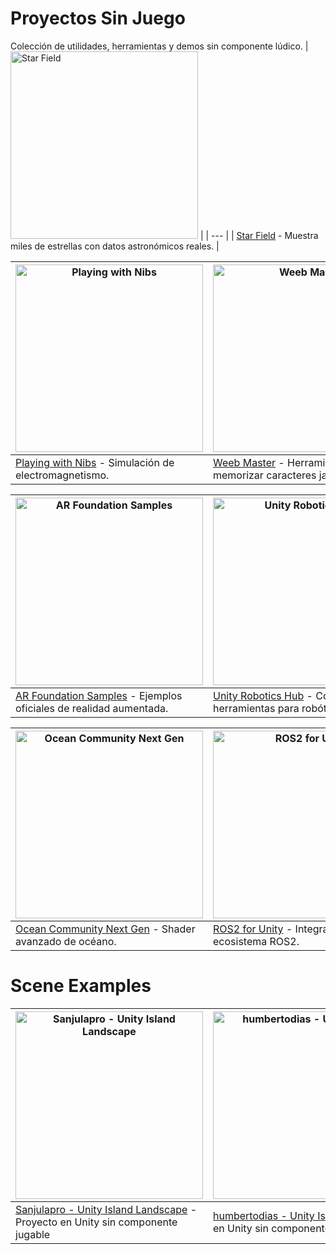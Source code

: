 # Proyectos Sin Juego

Colección de utilidades, herramientas y demos sin componente lúdico.
| [<img src="https://opengraph.githubassets.com/1/piratesjustar/starfield" alt="Star Field" width="300"/>](https://github.com/piratesjustar/starfield) |
| --- |
| [Star Field](https://github.com/piratesjustar/starfield) - Muestra miles de estrellas con datos astronómicos reales. |


| [<img src="https://opengraph.githubassets.com/1/playingwithnibs/playingwithnibs" alt="Playing with Nibs" width="300"/>](https://github.com/playingwithnibs/playingwithnibs) | [<img src="https://opengraph.githubassets.com/1/azoor-guy/WeebMaster" alt="Weeb Master" width="300"/>](https://github.com/azoor-guy/WeebMaster) | [<img src="https://opengraph.githubassets.com/1/unity3d-jp/unitychan-crs" alt="Candy Rock Star" width="300"/>](https://github.com/unity3d-jp/unitychan-crs) |
| --- | --- | --- |
| [Playing with Nibs](https://github.com/playingwithnibs/playingwithnibs) - Simulación de electromagnetismo. | [Weeb Master](https://github.com/azoor-guy/WeebMaster) - Herramienta para memorizar caracteres japoneses. | [Candy Rock Star](https://github.com/unity3d-jp/unitychan-crs) - Demo musical protagonizada por Unity-Chan. |

| [<img src="https://opengraph.githubassets.com/1/Unity-Technologies/arfoundation-samples" alt="AR Foundation Samples" width="300"/>](https://github.com/Unity-Technologies/arfoundation-samples) | [<img src="https://opengraph.githubassets.com/1/Unity-Technologies/Unity-Robotics-Hub" alt="Unity Robotics Hub" width="300"/>](https://github.com/Unity-Technologies/Unity-Robotics-Hub) | [<img src="https://opengraph.githubassets.com/1/aren227/unity-fluid-simulation" alt="Unity Fluid Simulation" width="300"/>](https://github.com/aren227/unity-fluid-simulation) |
| --- | --- | --- |
| [AR Foundation Samples](https://github.com/Unity-Technologies/arfoundation-samples) - Ejemplos oficiales de realidad aumentada. | [Unity Robotics Hub](https://github.com/Unity-Technologies/Unity-Robotics-Hub) - Conjunto de herramientas para robótica. | [Unity Fluid Simulation](https://github.com/aren227/unity-fluid-simulation) - Simulación de fluidos en tiempo real. |

| [<img src="https://opengraph.githubassets.com/1/eliasts/Ocean_Community_Next_Gen" alt="Ocean Community Next Gen" width="300"/>](https://github.com/eliasts/Ocean_Community_Next_Gen) | [<img src="https://opengraph.githubassets.com/1/RobotecAI/ros2-for-unity" alt="ROS2 for Unity" width="300"/>](https://github.com/RobotecAI/ros2-for-unity) | [<img src="https://opengraph.githubassets.com/1/Loony4Logic/OpenRacer" alt="OpenRacer" width="300"/>](https://github.com/Loony4Logic/OpenRacer) |
| --- | --- | --- |
| [Ocean Community Next Gen](https://github.com/eliasts/Ocean_Community_Next_Gen) - Shader avanzado de océano. | [ROS2 for Unity](https://github.com/RobotecAI/ros2-for-unity) - Integración del ecosistema ROS2. | [OpenRacer](https://github.com/Loony4Logic/OpenRacer) - Entorno de carreras para entrenar IA. |


# Scene Examples

| [<img src="https://opengraph.githubassets.com/1/Sanjulapro/Unity-Island-Landscape" alt="Sanjulapro - Unity Island Landscape" width="300"/>](https://github.com/Sanjulapro/Unity-Island-Landscape) | [<img src="https://opengraph.githubassets.com/1/humbertodias/unity-island" alt="humbertodias - Unity Island" width="300"/>](https://github.com/humbertodias/unity-island) | [<img src="https://opengraph.githubassets.com/1/Yagami19/TerrainExample" alt="Yagami19 - TerrainExample" width="300"/>](https://github.com/Yagami19/TerrainExample) |
| --- | --- | --- |
| [Sanjulapro - Unity Island Landscape](https://github.com/Sanjulapro/Unity-Island-Landscape) - Proyecto en Unity sin componente jugable | [humbertodias - Unity Island](https://github.com/humbertodias/unity-island) - Proyecto en Unity sin componente jugable | [Yagami19 - TerrainExample](https://github.com/Yagami19/TerrainExample) - Proyecto en Unity sin componente jugable |

